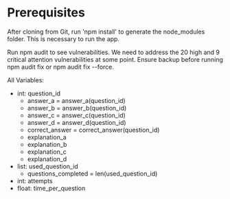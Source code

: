 # Prerequisites


After cloning from Git, run 'npm install' to generate the node_modules folder. This is necessary to run the app.

Run npm audit to see vulnerabilities. We need to address the 20 high and 9 critical attention vulnerabilities at some point. Ensure backup before running npm audit fix or npm audit fix --force.

All Variables:
- int: question_id
    - answer_a = answer_a(question_id)
    - answer_b = answer_b(question_id)
    - answer_c = answer_c(question_id)
    - answer_d = answer_d(question_id)
    - correct_answer = correct_answer(question_id)
    - explanation_a
    - explanation_b
    - explanation_c
    - explanation_d
- list: used_question_id
    - questions_completed = len(used_question_id)
- int: attempts
- float: time_per_question